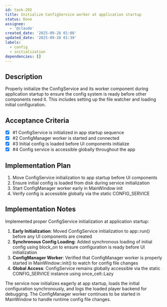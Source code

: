 ```yaml
---
id: task-292
title: Initialize ConfigService worker at application startup
status: Done
assignee:
  - '@claude'
created_date: '2025-09-28 01:08'
updated_date: '2025-09-28 01:39'
labels:
  - config
  - initialization
dependencies: []
---
```


## Description

<!-- SECTION:DESCRIPTION:BEGIN -->
Properly initialize the ConfigService and its worker component during application startup to ensure the config system is ready before other components need it. This includes setting up the file watcher and loading initial configuration.
<!-- SECTION:DESCRIPTION:END -->

## Acceptance Criteria
<!-- AC:BEGIN -->
- [x] #1 ConfigService is initialized in app startup sequence
- [x] #2 ConfigManager worker is started and connected
- [x] #3 Initial config is loaded before UI components initialize
- [x] #4 Config service is accessible globally throughout the app
<!-- AC:END -->

## Implementation Plan

<!-- SECTION:PLAN:BEGIN -->
1. Move ConfigService initialization to app startup before UI components
2. Ensure initial config is loaded from disk during service initialization
3. Start ConfigManager worker early in MainWindow init
4. Verify config is accessible globally via the static CONFIG_SERVICE
<!-- SECTION:PLAN:END -->

## Implementation Notes

<!-- SECTION:NOTES:BEGIN -->
Implemented proper ConfigService initialization at application startup:

1. **Early Initialization**: Moved ConfigService initialization to app::run() before any UI components are created
2. **Synchronous Config Loading**: Added synchronous loading of initial config using block_on to ensure configuration is ready before UI initialization
3. **ConfigManager Worker**: Verified that ConfigManager worker is properly started in MainWindow::init() to watch for config file changes
4. **Global Access**: ConfigService remains globally accessible via the static CONFIG_SERVICE instance using once_cell::Lazy

The service now initializes eagerly at app startup, loads the initial configuration synchronously, and logs the loaded player backend for debugging. The ConfigManager worker continues to be started in MainWindow to handle runtime config file changes.
<!-- SECTION:NOTES:END -->
